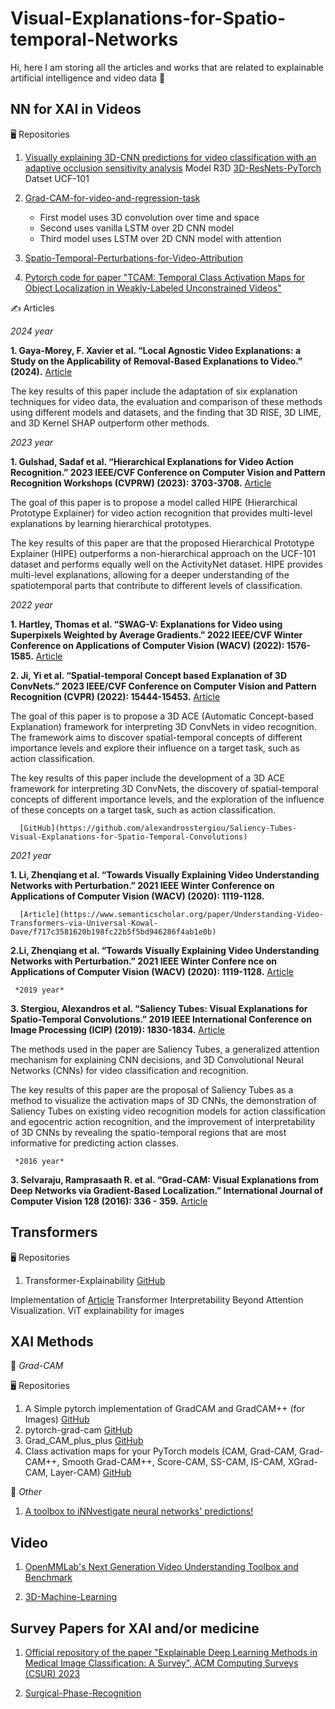 # Visual-Explanations-for-Spatio-temporal-Networks


Hi, here I am storing all the articles and works that are related to explainable artificial intelligence and video data :hugs:


## **NN for XAI in Videos**

:desktop_computer: Repositories 

1. [Visually explaining 3D-CNN predictions for video classification with an adaptive occlusion sensitivity analysis](https://github.com/uchiyama33/AOSA)
   Model R3D [3D-ResNets-PyTorch](https://github.com/kenshohara/3D-ResNets-PyTorch)
   Datset UCF-101

3. [Grad-CAM-for-video-and-regression-task](https://github.com/UtopAIBuilder/Grad-CAM-for-video-and-regression-task)
   - First model uses 3D convolution over time and space
   - Second uses vanilla LSTM over 2D CNN model
   - Third model uses LSTM over 2D CNN model with attention

5. [Spatio-Temporal-Perturbations-for-Video-Attribution](https://github.com/shinkyo0513/Spatio-Temporal-Perturbations-for-Video-Attribution)
   
6. [Pytorch code for paper "TCAM: Temporal Class Activation Maps for Object Localization in Weakly-Labeled Unconstrained Videos"](https://github.com/sbelharbi/tcam-wsol-video?tab=readme-ov-file)



:writing_hand: Articles 
      
*2024 year*
      
   **1. Gaya-Morey, F. Xavier et al. “Local Agnostic Video Explanations: a Study on the Applicability of Removal-Based Explanations to Video.” (2024).**
      [Article](https://www.semanticscholar.org/paper/Local-Agnostic-Video-Explanations%3A-a-Study-on-the-Gaya-Morey-Buades-Rubio/ec8f1b25935904e8866d51d93e27ce0894e324a4)

The key results of this paper include the adaptation of six explanation techniques for video data, the evaluation and comparison of these methods using different models and datasets, and the finding that 3D RISE, 3D LIME, and 3D Kernel SHAP outperform other methods.
      
*2023 year*
      
   **1. Gulshad, Sadaf et al. “Hierarchical Explanations for Video Action Recognition.” 2023 IEEE/CVF Conference on Computer Vision and Pattern Recognition Workshops (CVPRW) (2023): 3703-3708.**
      [Article](https://www.semanticscholar.org/paper/Hierarchical-Explanations-for-Video-Action-Gulshad-Long/8aa729cff93d270bab251ece1db8044bcb7318c9)
      
The goal of this paper is to propose a model called HIPE (Hierarchical Prototype Explainer) for video action recognition that provides multi-level explanations by learning hierarchical prototypes.
      
The key results of this paper are that the proposed Hierarchical Prototype Explainer (HIPE) outperforms a non-hierarchical approach on the UCF-101 dataset and performs equally well on the ActivityNet dataset. HIPE provides multi-level explanations, allowing for a deeper understanding of the spatiotemporal parts that contribute to different levels of classification.
      
*2022 year*
      
   **1. Hartley, Thomas et al. “SWAG-V: Explanations for Video using Superpixels Weighted by Average Gradients.” 2022 IEEE/CVF Winter Conference on Applications of Computer Vision (WACV) (2022): 1576-1585.**
      [Article](https://www.semanticscholar.org/paper/SWAG-V%3A-Explanations-for-Video-using-Superpixels-by-Hartley-Sidorov/414bfba7768b9f44ea53be05647d9a7e913eb354#citing-papers)
      
   **2. Ji, Yi et al. “Spatial-temporal Concept based Explanation of 3D ConvNets.” 2023 IEEE/CVF Conference on Computer Vision and Pattern Recognition (CVPR) (2022): 15444-15453.**
      [Article](https://www.semanticscholar.org/paper/Spatial-temporal-Concept-based-Explanation-of-3D-Ji-Wang/4f9e122682617710546ce5beaba02778c098bbc3)
      
The goal of this paper is to propose a 3D ACE (Automatic Concept-based Explanation) framework for interpreting 3D ConvNets in video recognition. The framework aims to discover spatial-temporal concepts of different importance levels and explore their influence on a target task, such as action classification.
      
The key results of this paper include the development of a 3D ACE framework for interpreting 3D ConvNets, the discovery of spatial-temporal concepts of different importance levels, and the exploration of the influence of these concepts on a target task, such as action classification.

      [GitHub](https://github.com/alexandrosstergiou/Saliency-Tubes-Visual-Explanations-for-Spatio-Temporal-Convolutions)
      
*2021 year*
      
   **1. Li, Zhenqiang et al. “Towards Visually Explaining Video Understanding Networks with Perturbation.” 2021 IEEE Winter Conference on Applications of Computer Vision (WACV) (2020): 1119-1128.**
      
      [Article](https://www.semanticscholar.org/paper/Understanding-Video-Transformers-via-Universal-Kowal-Dave/f717c3581620b198fc22b5f5bd946286f4ab1e0b)
         
   **2.Li, Zhenqiang et al. “Towards Visually Explaining Video Understanding Networks with Perturbation.” 2021 IEEE Winter Confere
   nce on Applications of Computer Vision (WACV) (2020): 1119-1128.**
      [Article](https://www.semanticscholar.org/paper/Towards-Visually-Explaining-Video-Understanding-Li-Wang/b9338b7de4b849cb094aa4cbd5b85f9935a4ae00)
      
     *2019 year*
      
   **3. Stergiou, Alexandros et al. “Saliency Tubes: Visual Explanations for Spatio-Temporal Convolutions.” 2019 IEEE International Conference on Image Processing (ICIP) (2019): 1830-1834.**
      [Article](https://www.semanticscholar.org/paper/Saliency-Tubes%3A-Visual-Explanations-for-Stergiou-Kapidis/7a307c21fdd9a3edff092fe0485399714e53fd7a#citing-papers)
      
The methods used in the paper are Saliency Tubes, a generalized attention mechanism for explaining CNN decisions, and 3D Convolutional Neural Networks (CNNs) for video classification and recognition.
      
The key results of this paper are the proposal of Saliency Tubes as a method to visualize the activation maps of 3D CNNs, the demonstration of Saliency Tubes on existing video recognition models for action classification and egocentric action recognition, and the improvement of interpretability of 3D CNNs by revealing the spatio-temporal regions that are most informative for predicting action classes.

     *2016 year*

   **3. Selvaraju, Ramprasaath R. et al. “Grad-CAM: Visual Explanations from Deep Networks via Gradient-Based Localization.” International Journal of Computer Vision 128 (2016): 336 - 359.**
[Article](https://z-p3-scontent-muc2-1.xx.fbcdn.net/v/t39.8562-6/78951195_2176196352683826_3137830233747488768_n.pdf?_nc_cat=110&ccb=1-7&_nc_sid=b8d81d&_nc_ohc=0RkVz8D3XhwAX-0Fe7i&_nc_ht=z-p3-scontent-muc2-1.xx&oh=00_AfA8BvrkIG0iZrLqhZSrSvTAHfzz6JmKw9FCc7BYxkkaIw&oe=65D00F9D)

## **Transformers**

:desktop_computer: Repositories
1. Transformer-Explainability  [GitHub](https://github.com/hila-chefer/Transformer-Explainability)
   
Implementation of [Article](https://arxiv.org/abs/2012.09838) Transformer Interpretability Beyond Attention Visualization. ViT explainability for images

   



## **XAI Methods**
:star2: *Grad-CAM*

:desktop_computer: Repositories
1. A Simple pytorch implementation of GradCAM and GradCAM++ (for Images)
   [GitHub](https://github.com/1Konny/gradcam_plus_plus-pytorch)
2. pytorch-grad-cam
   [GitHub](https://github.com/jacobgil/pytorch-grad-cam)
3. Grad_CAM_plus_plus
   [GitHub](https://github.com/adityac94/Grad_CAM_plus_plus)
4. Class activation maps for your PyTorch models (CAM, Grad-CAM, Grad-CAM++, Smooth Grad-CAM++, Score-CAM, SS-CAM, IS-CAM, XGrad-CAM, Layer-CAM) 
   [GitHub](https://github.com/frgfm/torch-cam)

:star2: *Other*

1. [A toolbox to iNNvestigate neural networks' predictions!](https://github.com/albermax/innvestigate?tab=readme-ov-file#usage-and-examples)

## **Video**
1. [OpenMMLab's Next Generation Video Understanding Toolbox and Benchmark](https://github.com/open-mmlab/mmaction2)

3. [3D-Machine-Learning](https://github.com/timzhang642/3D-Machine-Learning)

## **Survey Papers for XAI and/or medicine**

1. [Official repository of the paper "Explainable Deep Learning Methods in Medical Image Classification: A Survey", ACM Computing Surveys (CSUR) 2023](https://github.com/CristianoPatricio/Explainable-Deep-Learning-Methods-in-Medical-Image-Classification-A-Survey)

2. [Surgical-Phase-Recognition](https://github.com/maxboels/Surgical-Phase-Recognition)


